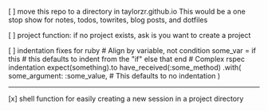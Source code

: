 [ ] move this repo to a directory in taylorzr.github.io
    This would be a one stop show for notes, todos, towrites, blog posts,
    and dotfiles

[ ] project function: if no project exists, ask is you want to create a project

[ ] indentation fixes for ruby
    # Align by variable, not condition
    some_var = if
      this # this defaults to indent from the "if"
    else
      that
    end
    # Complex rspec indentation
    expect(something).to have_received(:some_method)
      .with(
        some_argument: :some_value, # This defaults to no indentation
      )

---

[x] shell function for easily creating a new session in a project
directory
